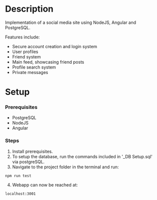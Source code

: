 # Description
Implementation of a social media site using NodeJS, Angular and PostgreSQL.

Features include:
- Secure account creation and login system
- User profiles
- Friend system
- Main feed, showcasing friend posts
- Profile search system
- Private messages

# Setup
### Prerequisites
- PostgreSQL
- NodeJS
- Angular

### Steps

1. Install prerequisites.
2. To setup the database, run the commands included in '_DB Setup.sql' via postgreSQL.
3. Navigate to the project folder in the terminal and run:
```
npm run test
```
4. Webapp can now be reached at:
```
localhost:3001
```
